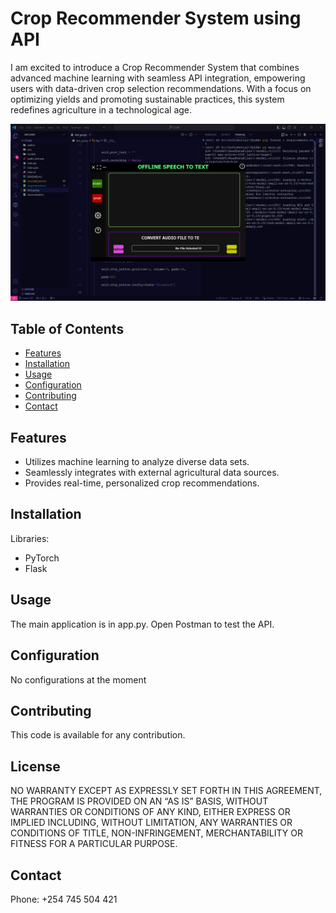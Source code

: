 # Crop Recommender System using API

I am excited to introduce a Crop Recommender System that combines advanced machine learning with seamless API integration, empowering users with data-driven crop selection recommendations. With a focus on optimizing yields and promoting sustainable practices, this system redefines agriculture in a technological age.

![User Interface](https://github.com/Clinton-Nyaore/TyLAB/blob/main/ui.png)

## Table of Contents
- [Features](#features)
- [Installation](#installation)
- [Usage](#usage)
- [Configuration](#configuration)
- [Contributing](#contributing)
- [Contact](#contact)

  

## Features
- Utilizes machine learning to analyze diverse data sets.
- Seamlessly integrates with external agricultural data sources.
- Provides real-time, personalized crop recommendations.

## Installation
 Libraries:
- PyTorch
- Flask


## Usage
The main application is in app.py. Open Postman to test the API.

## Configuration
No configurations at the moment

## Contributing
This code is available for any contribution.

## License
NO WARRANTY EXCEPT AS EXPRESSLY SET FORTH IN THIS AGREEMENT, THE PROGRAM IS PROVIDED ON AN “AS IS” BASIS, WITHOUT WARRANTIES OR CONDITIONS OF ANY KIND, EITHER EXPRESS OR IMPLIED INCLUDING, WITHOUT LIMITATION, ANY WARRANTIES OR CONDITIONS OF TITLE, NON-INFRINGEMENT, MERCHANTABILITY OR FITNESS FOR A PARTICULAR PURPOSE.

## Contact
Phone: +254 745 504 421
